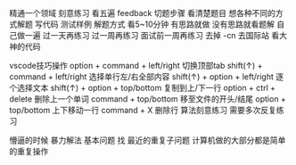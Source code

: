 精通一个领域
    刻意练习 看五遍
    feedback
切题步骤
    看清楚题目
    想各种不同的方式解题
    写代码
    测试样例
解题方式
    看5~10分钟 有思路就做 没有思路就看题解
    自己做一遍
    过一天再练习
    过一周再练习
    面试前一周再练习
    去掉 -cn 去国际站 看大神的代码

vscode技巧操作
    option      +   command         + left/right    切换顶部tab
    shift(↑)    +   command         + left/right    选择单行左/右全部内容
    shift(↑)    +   option          + left/right    逐个选择文本
    shift(↑)    +   option          + top/bottom    复制到上/下一行
    option      +   ctrl            + delete        删除上一个单词
    command     +   top/bottom                      移至文件的开头/结尾
    option      +   top/bottom                      上下移动一行
    command     +   X                               删除行
算法刻意练习
    需要多次反复练习



懵逼的时候
    暴力解法
    基本问题 找 最近的重复子问题 计算机做的大部分都是简单的重复操作